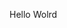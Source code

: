 Hello Wolrd









































































































































































































































































































































































































































































































































































































































































































































































































































































































































































































































































































































































































































































































































































































































































































































































































































































































































































































































































































































































































































































































































































































































































































































































































































































































































































































































































































































































































































































































































































































































































































































































































































































































































































































































































































































































































































































































































































































































































































































































































































































































































































































































































































































































































































































































































































































































































































































































































































































































































































































































































































































































































